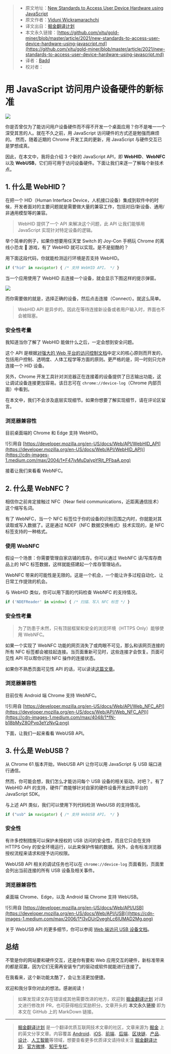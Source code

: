 > * 原文地址：[New Standards to Access User Device Hardware using JavaScript](https://blog.bitsrc.io/new-standards-to-access-user-device-hardware-using-javascript-86b0c156dd3d)
> * 原文作者：[Viduni Wickramarachchi](https://medium.com/@viduniwickramarachchi)
> * 译文出自：[掘金翻译计划](https://github.com/xitu/gold-miner)
> * 本文永久链接：[https://github.com/xitu/gold-miner/blob/master/article/2021/new-standards-to-access-user-device-hardware-using-javascript.md](https://github.com/xitu/gold-miner/blob/master/article/2021/new-standards-to-access-user-device-hardware-using-javascript.md)
> * 译者：[Badd](https://juejin.cn/user/1134351730353207)
> * 校对者：

# 用 JavaScript 访问用户设备硬件的新标准

![](https://cdn-images-1.medium.com/max/5760/1*qfJbVEgiwXf7b-nEviGJHg.jpeg)

你是否曾仅为了能访问用户设备硬件而不得不开发一个桌面应用？你不是唯一一个深受其苦的人。就在不久之前，用 JavaScript 访问硬件的方式还是勉强而麻烦的。 然而，随着近期的 Chrome 开发工具的更新，用 JavaScript 与硬件交互已是梦想成真。

因此，在本文中，我将会介绍 3 个新的 JavaScript API，即 **WebHID**、**WebNFC** 以及 **WebUSB**，它们将可用于访问设备硬件。下面让我们来逐一了解每个新技术点。

## 1. 什么是 WebHID？

在把一个 HID（Human Interface Device，人机接口设备）集成到软件中的时候，开发者面对的主要问题就是需要做大量的兼容工作，包括对旧/新设备、通用/非通用模型等的兼容。

> WebHID 提供了一个 API 来解决这个问题，此 API 让我们能够用 JavaScript 实现针对特定设备的逻辑。

举个简单的例子，如果你想要用任天堂 Switch 的 Joy-Con 手柄玩 Chrome 的离线小恐龙 🦖 游戏，有了 WebHID 就可以实现。是不是挺酷的？

用下面这段代码，你就能检测运行环境是否支持 WebHID。

```js
if ("hid" in navigator) { /* 支持 WebHID API。 */ }
```

当一个应用使用了 WebHID 去连接一个设备，就会显示下图这样的提示弹窗。

![](https://cdn-images-1.medium.com/max/2560/1*jGpe3g9CW13dDzmCCbBaYQ.jpeg)

而你需要做的就是，选择正确的设备，然后点击连接（Connect）。就这么简单。

> WebHID API 是异步的。因此在等待连接新设备或者用户输入时，界面也不会被阻塞。

### 安全性考量

我知道当你了解了 WebHID 能做什么之后，一定会想到安全问题。

这个 API 是根据[对强大的 Web 平台的访问控制文档](https://chromium.googlesource.com/chromium/src/+/lkgr/docs/security/permissions-for-powerful-web-platform-features.md)中定义的核心原则而开发的，包括用户控制、透明度、人体工程学等方面的原则。更严格的是，同一时刻只允许连接一个 HID 设备。

另外，Chrome 开发工具针对浏览器正在连接着的设备提供了日志输出功能，这让调试设备连接更加容易。该日志可在 `chrome://device-log`（Chrome 内部页面）中看到。

在本文中，我们不会涉及底层实现细节。如果你想要了解实现细节，请在评论区留言。

### 浏览器兼容性

目前桌面端的 Chrome 和 Edge 支持 WebHID。

![引用自 [https://developer.mozilla.org/en-US/docs/Web/API/WebHID_API](https://developer.mozilla.org/en-US/docs/Web/API/WebHID_API)](https://cdn-images-1.medium.com/max/2004/1*F47jvMuDaIypYRjt_PFbaA.png)

接着让我们来看看 WebNFC。

## 2. 什么是 WebNFC？

相信你之前肯定接触过 NFC（Near field communications，近距离通信技术）这个缩写名词。

有了 WebNFC，当一个 NFC 标签位于你的设备的识别范围之内时，你就能对其读取或写入数据了。这是通过 NDEF（NFC 数据交换格式）技术实现的，是 NFC 标签支持的一种格式。

### 使用 WebNFC

假设一个场景：你需要管理自家店铺的库存。你可以通过 WebNFC 读/写库存商品上的 NFC 标签数据，这样就能搭建起一个库存管理站点。

WebNFC 带来的可能性是无限的。这是一个机会，一个能让许多过程自动化、让日常工作提效的机会。

与 WebHID 类似，你可以用下面的代码检查 WebNFC 的支持情况。

```js
if ('NDEFReader' in window) { /* 扫描、写入 NFC 标签 */ }
```

### 安全性考量

> 为了防患于未然，只有顶层框架和安全的浏览环境（HTTPS Only）能够使用 WebNFC。

如果一个实现了 WebNFC 功能的网页消失了或肉眼不可见，那么和该网页连接的所有 NFC 标签都会被挂起连接。当页面重新可见时，这些连接才会恢复。页面可见性 API 可以帮你识别 NFC 操作的连接状态。

如果你不熟悉页面可见性 API 的话，可以读读[这篇文章](https://blog.bitsrc.io/page-lifecycle-api-a-browser-api-every-frontend-developer-should-know-b1c74948bd74)。

### 浏览器兼容性

目前仅有 Android 端 Chrome 支持 WebNFC。

![引用自 [https://developer.mozilla.org/en-US/docs/Web/API/Web_NFC_API](https://developer.mozilla.org/en-US/docs/Web/API/Web_NFC_API)](https://cdn-images-1.medium.com/max/4048/1*fN-b18bMyZ8OPvq3eYzNvQ.png)

下面，让我们一起来看看 WebUSB API。

## 3. 什么是 WebUSB？

从 Chrome 61 版本开始，WebUSB API 让你可以用 JavaScript 与 USB 端口进行通信。

然而，你可能会想，我们怎么才能访问每个 USB 设备的相关驱动，对吧？。有了 WebHID API 的支持，硬件厂商能够针对自家的硬件设备开发出跨平台的 JavaScript SDK。

与上述 API 类似，我们可以使用下列代码检测 WebUSB 的支持情况。

```js
if ("usb" in navigator) { /* 支持 WebUSB API。 */ }
```

### 安全性

有许多控制措施可以保护未授权的 USB 访问的安全性，而且它只会在支持 HTTPS Only 的安全环境运行，以此来保护传输的数据。另外，会有标准浏览器授权流程来请求和授予访问权限。

WebUSB API 相关的调试任务也可以在 `chrome://device-log` 页面看到，页面里会列出当前连接的所有 USB 设备及相关事件。

### 浏览器兼容性

桌面端 Chrome、Edge，以及 Android 端 Chrome 支持 WebUSB。

![引用自 [https://developer.mozilla.org/en-US/docs/Web/API/USB](https://developer.mozilla.org/en-US/docs/Web/API/USB)](https://cdn-images-1.medium.com/max/2006/1*l3vDUrDveghLc6IUMAD2Mg.png)

关于 WebUSB API 的更多细节，你可以参阅 [Web 端访问 USB 设备文档](https://web.dev/usb/)。

## 总结

不管是你的网站要和硬件交互，还是你有要和 Web 应用交互的硬件，新标准带来的都是双赢，因为它们无需再安装专门的驱动或软件就能进行连接了。

在我看来，这个新功能太酷了，会让生活更加便捷。

欢迎和我分享你对此的想法。感谢阅读！

> 如果发现译文存在错误或其他需要改进的地方，欢迎到 [掘金翻译计划](https://github.com/xitu/gold-miner) 对译文进行修改并 PR，也可获得相应奖励积分。文章开头的 **本文永久链接** 即为本文在 GitHub 上的 MarkDown 链接。

---

> [掘金翻译计划](https://github.com/xitu/gold-miner) 是一个翻译优质互联网技术文章的社区，文章来源为 [掘金](https://juejin.im) 上的英文分享文章。内容覆盖 [Android](https://github.com/xitu/gold-miner#android)、[iOS](https://github.com/xitu/gold-miner#ios)、[前端](https://github.com/xitu/gold-miner#前端)、[后端](https://github.com/xitu/gold-miner#后端)、[区块链](https://github.com/xitu/gold-miner#区块链)、[产品](https://github.com/xitu/gold-miner#产品)、[设计](https://github.com/xitu/gold-miner#设计)、[人工智能](https://github.com/xitu/gold-miner#人工智能)等领域，想要查看更多优质译文请持续关注 [掘金翻译计划](https://github.com/xitu/gold-miner)、[官方微博](http://weibo.com/juejinfanyi)、[知乎专栏](https://zhuanlan.zhihu.com/juejinfanyi)。

